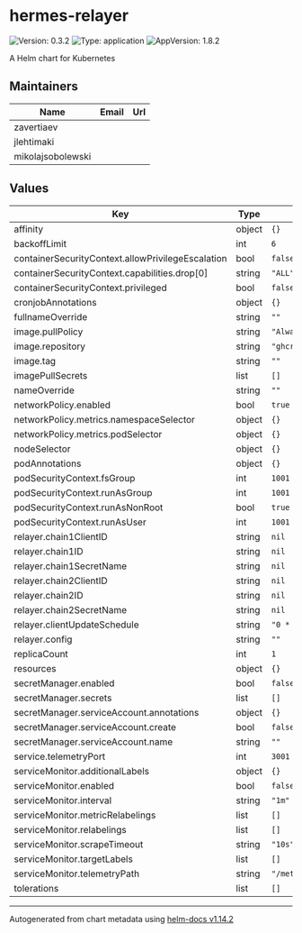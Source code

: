 # hermes-relayer

![Version: 0.3.2](https://img.shields.io/badge/Version-0.3.2-informational?style=flat-square) ![Type: application](https://img.shields.io/badge/Type-application-informational?style=flat-square) ![AppVersion: 1.8.2](https://img.shields.io/badge/AppVersion-1.8.2-informational?style=flat-square)

A Helm chart for Kubernetes

## Maintainers

| Name | Email | Url |
| ---- | ------ | --- |
| zavertiaev |  |  |
| jlehtimaki |  |  |
| mikolajsobolewski |  |  |

## Values

| Key | Type | Default | Description |
|-----|------|---------|-------------|
| affinity | object | `{}` |  |
| backoffLimit | int | `6` |  |
| containerSecurityContext.allowPrivilegeEscalation | bool | `false` |  |
| containerSecurityContext.capabilities.drop[0] | string | `"ALL"` |  |
| containerSecurityContext.privileged | bool | `false` |  |
| cronjobAnnotations | object | `{}` |  |
| fullnameOverride | string | `""` |  |
| image.pullPolicy | string | `"Always"` |  |
| image.repository | string | `"ghcr.io/informalsystems/hermes"` |  |
| image.tag | string | `""` |  |
| imagePullSecrets | list | `[]` |  |
| nameOverride | string | `""` |  |
| networkPolicy.enabled | bool | `true` |  |
| networkPolicy.metrics.namespaceSelector | object | `{}` |  |
| networkPolicy.metrics.podSelector | object | `{}` |  |
| nodeSelector | object | `{}` |  |
| podAnnotations | object | `{}` |  |
| podSecurityContext.fsGroup | int | `1001` |  |
| podSecurityContext.runAsGroup | int | `1001` |  |
| podSecurityContext.runAsNonRoot | bool | `true` |  |
| podSecurityContext.runAsUser | int | `1001` |  |
| relayer.chain1ClientID | string | `nil` |  |
| relayer.chain1ID | string | `nil` |  |
| relayer.chain1SecretName | string | `nil` |  |
| relayer.chain2ClientID | string | `nil` |  |
| relayer.chain2ID | string | `nil` |  |
| relayer.chain2SecretName | string | `nil` |  |
| relayer.clientUpdateSchedule | string | `"0 * * * *"` |  |
| relayer.config | string | `""` |  |
| replicaCount | int | `1` |  |
| resources | object | `{}` |  |
| secretManager.enabled | bool | `false` |  |
| secretManager.secrets | list | `[]` |  |
| secretManager.serviceAccount.annotations | object | `{}` |  |
| secretManager.serviceAccount.create | bool | `false` |  |
| secretManager.serviceAccount.name | string | `""` |  |
| service.telemetryPort | int | `3001` |  |
| serviceMonitor.additionalLabels | object | `{}` |  |
| serviceMonitor.enabled | bool | `false` |  |
| serviceMonitor.interval | string | `"1m"` |  |
| serviceMonitor.metricRelabelings | list | `[]` |  |
| serviceMonitor.relabelings | list | `[]` |  |
| serviceMonitor.scrapeTimeout | string | `"10s"` |  |
| serviceMonitor.targetLabels | list | `[]` |  |
| serviceMonitor.telemetryPath | string | `"/metrics"` |  |
| tolerations | list | `[]` |  |

----------------------------------------------
Autogenerated from chart metadata using [helm-docs v1.14.2](https://github.com/norwoodj/helm-docs/releases/v1.14.2)
